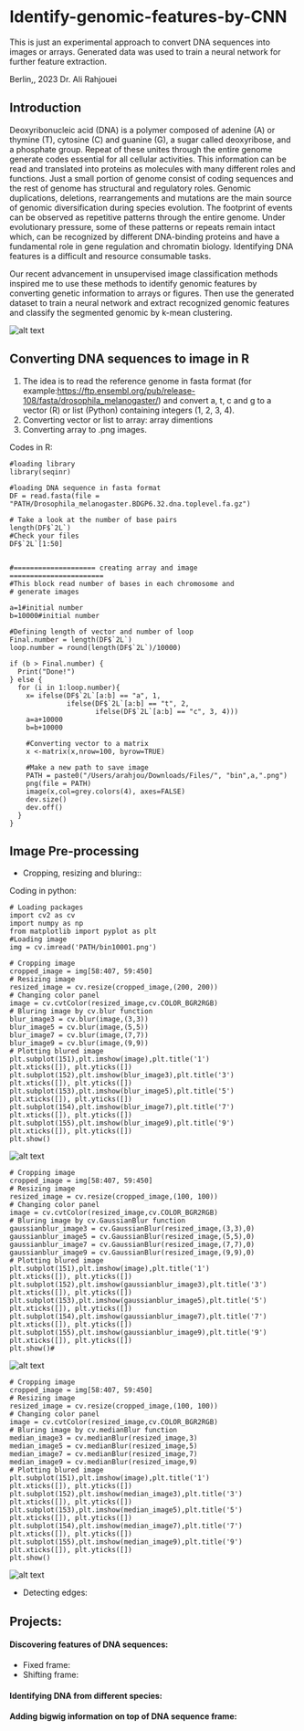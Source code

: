 # Identify-genomic-features-by-CNN
This is just an experimental approach to convert DNA sequences into images or arrays. Generated data was used to train a neural network for further feature extraction.

Berlin,, 2023
Dr. Ali Rahjouei

## Introduction
Deoxyribonucleic acid (DNA) is a polymer composed of adenine (A) or thymine (T), cytosine (C) and guanine (G), a sugar called deoxyribose, and a phosphate group. Repeat of these unites through the entire genome generate codes essential for all cellular activities. This information can be read and translated into proteins as molecules with many different roles and functions. Just a small portion of genome consist of coding sequences and the rest of genome has structural and regulatory roles. Genomic duplications, deletions, rearrangements and mutations are the main source of genomic diversification during species evolution. The footprint of events can be observed as repetitive patterns through the entire genome. Under evolutionary pressure, some of these patterns or repeats remain intact which, can be recognized by different DNA-binding proteins and have a fundamental role in gene regulation and chromatin biology. Identifying DNA features is a difficult and resource consumable tasks.

Our recent advancement in unsupervised image classification methods inspired me to use these methods to identify genomic features by converting genetic information to arrays or figures. Then use the generated dataset to train a neural network and extract recognized genomic features and classify the segmented genomic by k-mean clustering. 

![alt text](https://db3pap006files.storage.live.com/y4m3maGE76ySwNzy9fb3_UsoEq2H5UCNwDLYmiAo_nSZK0sFMJcTeAioVNaZeCVR92HYEqG9ZSRZ3b40zWh-w1py-51R_V9m8LlfU8GOBy5wWLSw5rZqfRhkkt8-tuD7qYnwOmZu9qhPR3f_RHL7vhzFOi3BmL5gZkyOIIZ335vsqjYkUsXl1IkUQFkg925p2sd?width=1522&height=507&cropmode=none)

## Converting DNA sequences to image in R
1) The idea is to read the reference genome in fasta format (for example:https://ftp.ensembl.org/pub/release-108/fasta/drosophila_melanogaster/) and convert a, t, c and g to a vector (R) or list (Python) containing integers (1, 2, 3, 4).
2) Converting vector or list to array: array dimentions
3) Converting array to .png images.

Codes in R:
```
#loading library
library(seqinr)

#loading DNA sequence in fasta format
DF = read.fasta(file = "PATH/Drosophila_melanogaster.BDGP6.32.dna.toplevel.fa.gz")

# Take a look at the number of base pairs
length(DF$`2L`)
#Check your files
DF$`2L`[1:50]


#==================== creating array and image  =======================
#This block read number of bases in each chromosome and 
# generate images

a=1#initial number
b=10000#initial number

#Defining length of vector and number of loop
Final.number = length(DF$`2L`)
loop.number = round(length(DF$`2L`)/10000)

if (b > Final.number) {
  Print("Done!")
} else {
  for (i in 1:loop.number){
    x= ifelse(DF$`2L`[a:b] == "a", 1,
              ifelse(DF$`2L`[a:b] == "t", 2,
                     ifelse(DF$`2L`[a:b] == "c", 3, 4)))
    a=a+10000
    b=b+10000
    
    #Converting vector to a matrix
    x <-matrix(x,nrow=100, byrow=TRUE)
    
    #Make a new path to save image
    PATH = paste0("/Users/arahjou/Downloads/Files/", "bin",a,".png")
    png(file = PATH)
    image(x,col=grey.colors(4), axes=FALSE)
    dev.size()
    dev.off()
  }
}
```
## Image Pre-processing
- Cropping, resizing and bluring::

Coding in python:
```
# Loading packages
import cv2 as cv
import numpy as np
from matplotlib import pyplot as plt
#Loading image
img = cv.imread('PATH/bin10001.png')
```
```
# Cropping image
cropped_image = img[58:407, 59:450]
# Resizing image
resized_image = cv.resize(cropped_image,(200, 200))
# Changing color panel
image = cv.cvtColor(resized_image,cv.COLOR_BGR2RGB)
# Bluring image by cv.blur function
blur_image3 = cv.blur(image,(3,3))
blur_image5 = cv.blur(image,(5,5))
blur_image7 = cv.blur(image,(7,7))
blur_image9 = cv.blur(image,(9,9))
# Plotting blured image
plt.subplot(151),plt.imshow(image),plt.title('1')
plt.xticks([]), plt.yticks([])
plt.subplot(152),plt.imshow(blur_image3),plt.title('3')
plt.xticks([]), plt.yticks([])
plt.subplot(153),plt.imshow(blur_image5),plt.title('5')
plt.xticks([]), plt.yticks([])
plt.subplot(154),plt.imshow(blur_image7),plt.title('7')
plt.xticks([]), plt.yticks([])
plt.subplot(155),plt.imshow(blur_image9),plt.title('9')
plt.xticks([]), plt.yticks([])
plt.show()
```
![alt text](https://db3pap006files.storage.live.com/y4mfJo5n2a1L9iDKiNSrMpFbfDtj8ZYVLuWquqeC8vgSYdFq_kTMzQrZnm1DTh7W9EXg0EIbkQn_3eIk1XCDLCfgSlL8gSYmzXeOkYuHeaLGNrghCSSJNmfVjR_Ywg0ppC2E-HgG0RnCBuKWCR7VVG1WTABd2GXVShDU_pfGwkICnIwFZ5wRGEAjIECofH1wLbe?width=352&height=91&cropmode=none)

```
# Cropping image
cropped_image = img[58:407, 59:450]
# Resizing image
resized_image = cv.resize(cropped_image,(100, 100))
# Changing color panel
image = cv.cvtColor(resized_image,cv.COLOR_BGR2RGB)
# Bluring image by cv.GaussianBlur function
gaussianblur_image3 = cv.GaussianBlur(resized_image,(3,3),0)
gaussianblur_image5 = cv.GaussianBlur(resized_image,(5,5),0)
gaussianblur_image7 = cv.GaussianBlur(resized_image,(7,7),0)
gaussianblur_image9 = cv.GaussianBlur(resized_image,(9,9),0)
# Plotting blured image
plt.subplot(151),plt.imshow(image),plt.title('1')
plt.xticks([]), plt.yticks([])
plt.subplot(152),plt.imshow(gaussianblur_image3),plt.title('3')
plt.xticks([]), plt.yticks([])
plt.subplot(153),plt.imshow(gaussianblur_image5),plt.title('5')
plt.xticks([]), plt.yticks([])
plt.subplot(154),plt.imshow(gaussianblur_image7),plt.title('7')
plt.xticks([]), plt.yticks([])
plt.subplot(155),plt.imshow(gaussianblur_image9),plt.title('9')
plt.xticks([]), plt.yticks([])
plt.show()#
```
![alt text](https://db3pap006files.storage.live.com/y4mv2MJAfAEyrhRQqfs_WUqr4JjmwrL0z0A_wV3hK6G6PkBkmR5Xryw_lfgTXAA_mo67Fp9XNVCdi0EnVBpAn03SKMlXDCflliSEpetZ9ByR7SEYliba46Z1WDzMvm2Txe63uiFKDoTgonjhP_YclKAi14qpI2b_SwrLNubl-9bTFdZCc9h7KAIawIjdZYqs_bH?width=352&height=91&cropmode=none)

```
# Cropping image
cropped_image = img[58:407, 59:450]
# Resizing image
resized_image = cv.resize(cropped_image,(100, 100))
# Changing color panel
image = cv.cvtColor(resized_image,cv.COLOR_BGR2RGB)
# Bluring image by cv.medianBlur function
median_image3 = cv.medianBlur(resized_image,3)
median_image5 = cv.medianBlur(resized_image,5)
median_image7 = cv.medianBlur(resized_image,7)
median_image9 = cv.medianBlur(resized_image,9)
# Plotting blured image
plt.subplot(151),plt.imshow(image),plt.title('1')
plt.xticks([]), plt.yticks([])
plt.subplot(152),plt.imshow(median_image3),plt.title('3')
plt.xticks([]), plt.yticks([])
plt.subplot(153),plt.imshow(median_image5),plt.title('5')
plt.xticks([]), plt.yticks([])
plt.subplot(154),plt.imshow(median_image7),plt.title('7')
plt.xticks([]), plt.yticks([])
plt.subplot(155),plt.imshow(median_image9),plt.title('9')
plt.xticks([]), plt.yticks([])
plt.show()
```
![alt text](https://db3pap006files.storage.live.com/y4mcQnadOznKLVbZPOr-9wmSPBT0m8fKuBCP5oiTNZu4VTU-J0i7TnybnYa5ljiyVvhUTDMKnWyLhZmCQufsXmO94S33hr-86AeN0zAWeNljIHk0N0Xk5GqoMZKlrBC0M4nCN8M9PEkE81CIlsika6G7pYM6V20BbF0KvFAendwfY_zMyPU-XQK1kdVH6ysrxp1?width=352&height=91&cropmode=none)

- Detecting edges:

## Projects:
#### Discovering features of DNA sequences: 
- Fixed frame: 
- Shifting frame:
#### Identifying DNA from different species:
#### Adding bigwig information on top of DNA sequence frame:
